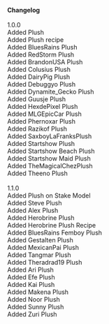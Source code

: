 **Changelog**<br>
<br>
1.0.0<br>
Added Plush<br>
Added Plush recipe<br>
Added BluesRains Plush<br>
Added RedStorm Plush<br>
Added BrandonUSA Plush<br>
Added Colusius Plush<br>
Added DairyPig Plush<br>
Added Debuggyo Plush<br>
Added Dynamite_Gecko Plush<br>
Added Guusje Plush<br>
Added HexdePixel Plush<br>
Added MLGEpicCar Plush<br>
Added Phernoxar Plush<br>
Added Razikof Plush<br>
Added SaxboyLaFranksPlush<br>
Added Startshow Plush<br>
Added Startshow Beach Plush<br>
Added Startshow Maid Plush<br>
Added TheMagicalChezPlush<br>
Added Theeno Plush<br>
<br>
1.1.0<br>
Added Plush on Stake Model<br>
Added Steve Plush<br>
Added Alex Plush<br>
Added Herobrine Plush<br>
Added Herobrine Plush Recipe<br>
Added BluesRains Femboy Plush<br>
Added Gestalten Plush<br>
Added MexicanPai Plush<br>
Added Tangmar Plush<br>
Added Theradrad19 Plush<br>
Added Ari Plush<br>
Added Efe Plush<br>
Added Kai Plush<br>
Added Makena Plush<br>
Added Noor Plush<br>
Added Sunny Plush<br>
Added Zuri Plush
